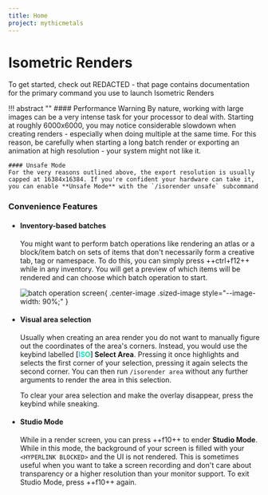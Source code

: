 ```yaml
---
title: Home
project: mythicmetals
---
```


<!-- !!! tip ""
    **:octicons-clock-16: The Isometric Renders documentation is currently being rewritten - it is not accurate for versions >=0.3.0**

<br> -->

# Isometric Renders
To get started, check out REDACTED - that page contains documentation for the primary command you use to launch Isometric Renders

!!! abstract ""
    #### Performance Warning
    By nature, working with large images can be a very intense task for your processor to deal with. Starting at roughly 6000x6000, you may notice considerable slowdown when creating renders - especially when doing multiple at the same time. For this reason, be carefully when starting a long batch render or exporting an animation at high resolution - your system might not like it.

    #### Unsafe Mode
    For the very reasons outlined above, the export resolution is usually capped at 16384x16384. If you're confident your hardware can take it, you can enable **Unsafe Mode** with the `/isorender unsafe` subcommand

### Convenience Features
 - #### Inventory-based batches

    You might want to perform batch operations like rendering an atlas or a block/item batch on sets of items that don't necessarily form a creative tab, tag or namespace. To do this, you can simply press ++ctrl+f12++ while in any inventory. You will get a preview of which items will be rendered and can choose which batch operation to start.

    ![batch operation screen](https://cdn.discordapp.com/attachments/857970721166065674/1032051544176205944/batch-operation-screen.png){ .center-image .sized-image style="--image-width: 90%;" }

 - #### Visual area selection

    Usually when creating an area render you do not want to manually figure out the coordinates of the area's corners. Instead, you would use the keybind labelled **<span style="color: #545454;">[</span><span style="color: #00c9f1;">I</span><span style="color: #00f1c7;">S</span><span style="color: #00f195;">O</span><span style="color: #545454;">]</span> Select Area**. Pressing it once highlights and selects the first corner of your selection, pressing it again selects the second corner. You can then run `/isorender area` without any further arguments to render the area in this selection.

    To clear your area selection and make the overlay disappear, press the keybind while sneaking.

 - #### Studio Mode

    While in a render screen, you can press ++f10++ to ender **Studio Mode**. While in this mode, the background of your screen is filled with your `<HYPERLINK BLOCKED>` and the UI is not rendered. This is sometimes useful when you want to take a screen recording and don't care about transparency or a higher resolution than your monitor support. To exit Studio Mode, press ++f10++ again.
